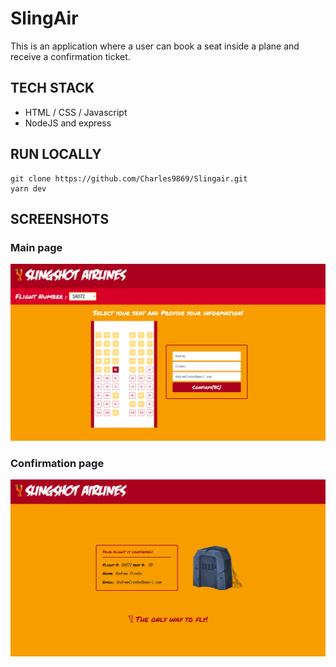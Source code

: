 # SlingAir

This is an application where a user can book a seat inside a plane and receive a confirmation ticket.

## TECH STACK

- HTML / CSS / Javascript
- NodeJS and express

## RUN LOCALLY
```
git clone https://github.com/Charles9869/Slingair.git
yarn dev
```
## SCREENSHOTS

### Main page

![image](./screenshots/main.png)

### Confirmation page

![image](./screenshots/confirmation.png)
